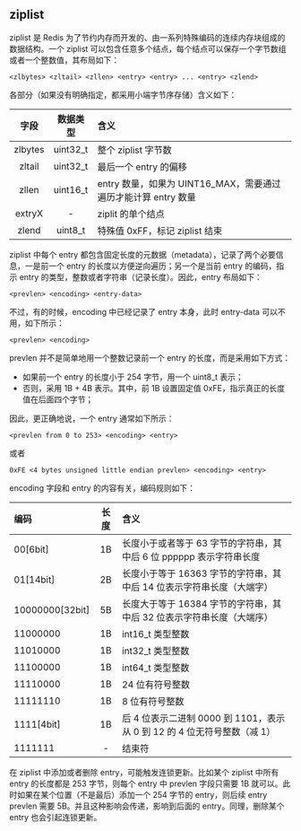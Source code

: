 ## ziplist
ziplist 是 Redis 为了节约内存而开发的、由一系列特殊编码的连续内存块组成的数据结构。一个 ziplist 可以包含任意多个结点，每个结点可以保存一个字节数组或者一个整数值，其布局如下：
```
<zlbytes> <zltail> <zllen> <entry> <entry> ... <entry> <zlend>
```
各部分（如果没有明确指定，都采用小端字节序存储）含义如下：

|字段|数据类型|含义|
|:-:|:-:|:-|
|zlbytes|uint32_t|整个 ziplist 字节数|
|zltail|uint32_t|最后一个 entry 的偏移|
|zllen|uint16_t|entry 数量，如果为 UINT16_MAX，需要通过遍历才能计算 entry 数量|
|extryX|-|ziplit 的单个结点|
|zlend|uint8_t|特殊值 0xFF，标记 ziplist 结束|

ziplist 中每个 entry 都包含固定长度的元数据（metadata），记录了两个必要信息，一是前一个 entry 的长度以方便逆向遍历；另一个是当前 entry 的编码，指示 entry 的类型，整数或者字符串（记录长度）。因此，entry 布局如下：
```
<prevlen> <encoding> <entry-data>
```
不过，有的时候，encoding 中已经记录了 entry 本身，此时 entry-data 可以不用，如下所示：
```
<prevlen> <encoding>
```

prevlen 并不是简单地用一个整数记录前一个 entry 的长度，而是采用如下方式：
- 如果前一个 entry 的长度小于 254 字节，用一个 uint8_t 表示；
- 否则，采用 1B + 4B 表示。其中，前 1B 设置固定值 0xFE，指示真正的长度值在后面四个字节；

因此，更正确地说，一个 entry 通常如下所示：
```
<prevlen from 0 to 253> <encoding> <entry>
```
或者
```
0xFE <4 bytes unsigned little endian prevlen> <encoding> <entry>
```
encoding 字段和 entry 的内容有关，编码规则如下：

|编码|长度|含义|
|:-|:-:|:-|
|00[6bit]|1B|长度小于或者等于 63 字节的字符串，其中后 6 位 pppppp 表示字符串长度|
|01[14bit]|2B|长度小于等于 16363 字节的字符串，其中后 14 位表示字符串长度（大端字）|
|10000000[32bit]|5B|长度大于等于 16384 字节的字符串，其中后 32 位表示字符串长度（大端序）|
|11000000|1B|int16_t 类型整数|
|11010000|1B|int32_t 类型整数|
|11100000|1B|int64_t 类型整数|
|11110000|1B|24 位有符号整数|
|11111110|1B|8 位有符号整数|
|1111[4bit]|1B|后 4 位表示二进制 0000 到 1101，表示 从 0 到 12 的 4 位无符号整数（减 1）|
|1111111|-|结束符|

在 ziplist 中添加或者删除 entry，可能触发连锁更新。比如某个 ziplist 中所有 entry 的长度都是 253 字节，则每个 entry 中 prevlen 字段只需要 1B 就可以。此时如果在某个位置（不是最后）添加一个 254 字节的 entry，则后续 entry prevlen 需要 5B。并且这种影响会传递，影响到后面的 entry。同理，删除某个 entry 也会引起连锁更新。
